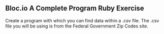 ## Bloc.io A Complete Program Ruby Exercise

Create a program with which you can find data within a .csv file. The .csv file you will be using is from the Federal Government Zip Codes site.
